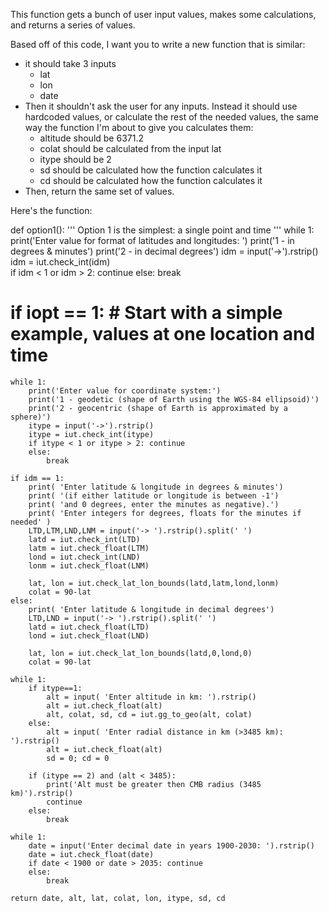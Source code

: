 This function gets a bunch of user input values, makes some calculations, and returns a series of values.

Based off of this code, I want you to write a new function that is similar:
- it should take 3 inputs
	- lat
	- lon
	- date
- Then it shouldn't ask the user for any inputs. Instead it should use hardcoded values, or calculate the rest of the needed values, the same way the function I'm about to give you calculates them:
	- altitude should be 6371.2
	- colat should be calculated from the input lat
	- itype should be 2
	- sd should be calculated how the function calculates it
	- cd should be calculated how the function calculates it
- Then, return the same set of values.

Here's the function:

def option1():
    '''
    Option 1 is the simplest: a single point and time
    '''
    while 1:   
        print('Enter value for format of latitudes and longitudes: ')
        print('1 - in degrees & minutes')
        print('2 - in decimal degrees')
        idm = input('->').rstrip()
        idm = iut.check_int(idm)       
        if idm < 1 or idm > 2: continue
        else:
            break

#    if iopt == 1:  # Start with a simple example, values at one location and time

    while 1:
        print('Enter value for coordinate system:')
        print('1 - geodetic (shape of Earth using the WGS-84 ellipsoid)')
        print('2 - geocentric (shape of Earth is approximated by a sphere)')
        itype = input('->').rstrip()
        itype = iut.check_int(itype)
        if itype < 1 or itype > 2: continue
        else:
            break
        
    if idm == 1:
        print( 'Enter latitude & longitude in degrees & minutes')
        print( '(if either latitude or longitude is between -1')
        print( 'and 0 degrees, enter the minutes as negative).')
        print( 'Enter integers for degrees, floats for the minutes if needed' )
        LTD,LTM,LND,LNM = input('-> ').rstrip().split(' ')  
        latd = iut.check_int(LTD)
        latm = iut.check_float(LTM)
        lond = iut.check_int(LND)
        lonm = iut.check_float(LNM)
        
        lat, lon = iut.check_lat_lon_bounds(latd,latm,lond,lonm)
        colat = 90-lat
    else:
        print( 'Enter latitude & longitude in decimal degrees')
        LTD,LND = input('-> ').rstrip().split(' ') 
        latd = iut.check_float(LTD)
        lond = iut.check_float(LND)
        
        lat, lon = iut.check_lat_lon_bounds(latd,0,lond,0)
        colat = 90-lat
        
    while 1:
        if itype==1:
            alt = input( 'Enter altitude in km: ').rstrip()
            alt = iut.check_float(alt)
            alt, colat, sd, cd = iut.gg_to_geo(alt, colat)
        else:
            alt = input( 'Enter radial distance in km (>3485 km): ').rstrip()
            alt = iut.check_float(alt)
            sd = 0; cd = 0
        
        if (itype == 2) and (alt < 3485):
            print('Alt must be greater then CMB radius (3485 km)').rstrip()
            continue
        else:
            break
        
    while 1: 
        date = input('Enter decimal date in years 1900-2030: ').rstrip()
        date = iut.check_float(date)
        if date < 1900 or date > 2035: continue
        else:
            break   

    return date, alt, lat, colat, lon, itype, sd, cd